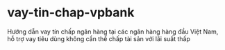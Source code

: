 # vay-tin-chap-vpbank
Hướng dẫn vay tín chấp ngân hàng tại các ngân hàng hàng đầu Việt Nam, hỗ trợ vay tiêu dùng không cần thế chấp tài sản với lãi suất thấp
